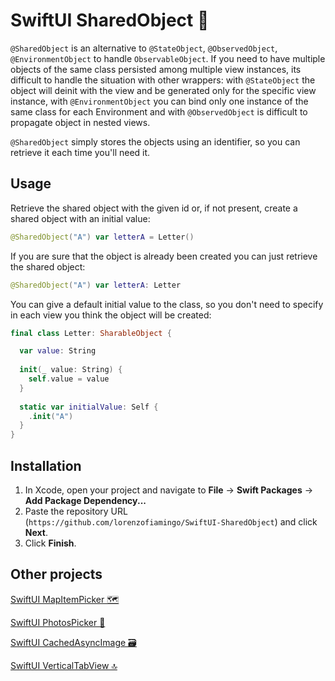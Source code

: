# SwiftUI SharedObject 🍱

`@SharedObject` is an alternative to `@StateObject`, `@ObservedObject`, `@EnvironmentObject` to handle `ObservableObject`.
If you need to have multiple objects of the same class persisted among multiple view instances, its difficult to handle the situation with other wrappers: with `@StateObject` the object will deinit with the view and be generated only for the specific view instance, with `@EnvironmentObject` you can bind only one instance of the same class for each Environment and with `@ObservedObject` is difficult to propagate object in nested views.

`@SharedObject` simply stores the objects using an identifier, so you can retrieve it each time you'll need it.

## Usage

Retrieve the shared object with the given id or, if not present, create a shared object with an initial value:
```swift
@SharedObject("A") var letterA = Letter()
```
If you are sure that the object is already been created you can just retrieve the shared object:
```swift
@SharedObject("A") var letterA: Letter
```
You can give a default initial value to the class, so you don't need to specify in each view you think the object will be created:
```swift
final class Letter: SharableObject {

  var value: String
		
  init(_ value: String) {
	self.value = value
  }
		
  static var initialValue: Self {
	.init("A")
  }
}
```

## Installation

1. In Xcode, open your project and navigate to **File** → **Swift Packages** → **Add Package Dependency...**
2. Paste the repository URL (`https://github.com/lorenzofiamingo/SwiftUI-SharedObject`) and click **Next**.
3. Click **Finish**.


## Other projects

[SwiftUI MapItemPicker 🗺️](https://github.com/lorenzofiamingo/SwiftUI-MapItemPicker)

[SwiftUI PhotosPicker 🌇](https://github.com/lorenzofiamingo/SwiftUI-PhotosPicker)

[SwiftUI CachedAsyncImage 🗃️](https://github.com/lorenzofiamingo/SwiftUI-CachedAsyncImage)

[SwiftUI VerticalTabView 🔝](https://github.com/lorenzofiamingo/SwiftUI-VerticalTabView)
